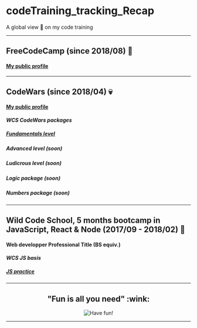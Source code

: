 # codeTraining_tracking_Recap
A global view :eyes: on my code training

---

## FreeCodeCamp (since 2018/08) :christmas_tree:

#### [My public profile](https://www.freecodecamp.org/codingk8)

---

## CodeWars (since 2018/04) :skull:

#### [My public profile](https://www.codewars.com/users/codingk8)

#### _WCS CodeWars packages_

##### [Fundamentals level](https://github.com/codingk8/codeWars_Fundamentals_WCS_Bootcamp)
##### Advanced level (soon)
##### Ludicrous level (soon)
##### Logic package (soon)
##### Numbers package (soon)

___

## Wild Code School, 5 months bootcamp in JavaScript, React & Node (2017/09 - 2018/02) :princess:

#### Web developper Professional Title (BS equiv.)

#### _WCS JS basis_
##### [JS practice](https://github.com/codingk8/JS_exercices_WCS_Bootcamp)

___

<h2 align="center"> "Fun is all you need" :wink:</h2>
<p align="center"><img src="https://media.giphy.com/media/tSbgQoZd583Cg/giphy.gif" alt="Have fun!")</p>
  
---
